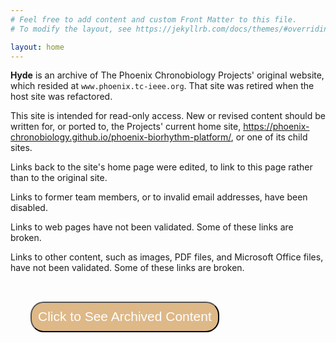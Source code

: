 ```yaml
---
# Feel free to add content and custom Front Matter to this file.
# To modify the layout, see https://jekyllrb.com/docs/themes/#overriding-theme-defaults

layout: home
---
```


**Hyde** is an archive of The Phoenix Chronobiology Projects' original website, which resided at `www.phoenix.tc-ieee.org`. That site was retired when the host site was refactored.

This site is intended for read-only access. New or revised content should be written for, or ported to, the Projects' current home site, <a href="https://phoenix-chronobiology.github.io/phoenix-biorhythm-platform/" target="_blank"> https://phoenix-chronobiology.github.io/phoenix-biorhythm-platform/</a>, or one of its child sites.

Links back to the site's home page were edited, to link to this page rather than to the original site.

Links to former team members, or to invalid email addresses, have been disabled.

Links to web pages have not been validated. Some of these links are broken.

Links to other content, such as images, PDF files, and Microsoft Office files, have not been validated. Some of these links are broken.

<a href="/hyde/index-archive.htm"><button type="button" style="margin: 1.5em; padding: 0.5em; font-size: 1.5em; text-align: center; color: white; background-color: BurlyWood; border-radius: 1.0em;">Click to See Archived Content</button></a>
